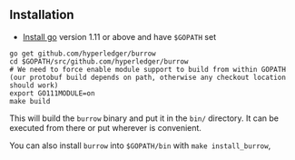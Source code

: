 ## Installation

- [Install go](https://golang.org/doc/install) version 1.11 or above and have `$GOPATH` set

```
go get github.com/hyperledger/burrow
cd $GOPATH/src/github.com/hyperledger/burrow
# We need to force enable module support to build from within GOPATH (our protobuf build depends on path, otherwise any checkout location should work)
export GO111MODULE=on
make build
```

This will build the `burrow` binary and put it in the `bin/` directory. It can be executed from there or put wherever is convenient.

You can also install `burrow` into `$GOPATH/bin` with `make install_burrow`,

